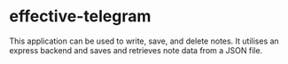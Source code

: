 # effective-telegram
This application can be used to write, save, and delete notes. It utilises an express backend and saves and retrieves note data from a JSON file.
